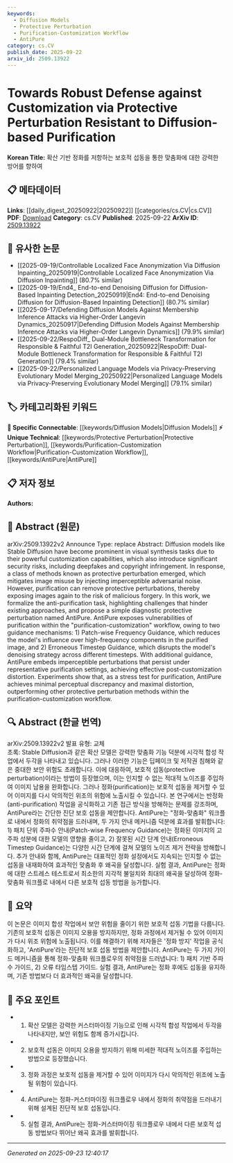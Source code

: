 ```yaml
---
keywords:
  - Diffusion Models
  - Protective Perturbation
  - Purification-Customization Workflow
  - AntiPure
category: cs.CV
publish_date: 2025-09-22
arxiv_id: 2509.13922
---
```


<!-- KEYWORD_LINKING_METADATA:
{
  "processed_timestamp": "2025-09-23T12:40:17.605136",
  "vocabulary_version": "1.0",
  "selected_keywords": [
    "Diffusion Models",
    "Protective Perturbation",
    "Purification-Customization Workflow",
    "AntiPure"
  ],
  "rejected_keywords": [],
  "similarity_scores": {
    "Diffusion Models": 0.82,
    "Protective Perturbation": 0.78,
    "Purification-Customization Workflow": 0.77,
    "AntiPure": 0.79
  },
  "extraction_method": "AI_prompt_based",
  "budget_applied": true,
  "candidates_json": {
    "candidates": [
      {
        "surface": "Diffusion Models",
        "canonical": "Diffusion Models",
        "aliases": [
          "Stable Diffusion"
        ],
        "category": "specific_connectable",
        "rationale": "Diffusion models are central to the paper's focus on visual synthesis and security risks, making them a key concept for linking.",
        "novelty_score": 0.55,
        "connectivity_score": 0.85,
        "specificity_score": 0.78,
        "link_intent_score": 0.82
      },
      {
        "surface": "Protective Perturbation",
        "canonical": "Protective Perturbation",
        "aliases": [
          "Adversarial Noise"
        ],
        "category": "unique_technical",
        "rationale": "This concept is unique to the paper's proposed solution for safeguarding images, offering a novel approach to link.",
        "novelty_score": 0.75,
        "connectivity_score": 0.7,
        "specificity_score": 0.8,
        "link_intent_score": 0.78
      },
      {
        "surface": "Purification-Customization Workflow",
        "canonical": "Purification-Customization Workflow",
        "aliases": [],
        "category": "unique_technical",
        "rationale": "This workflow is a specific process discussed in the paper, providing a unique context for linking related research.",
        "novelty_score": 0.68,
        "connectivity_score": 0.65,
        "specificity_score": 0.82,
        "link_intent_score": 0.77
      },
      {
        "surface": "AntiPure",
        "canonical": "AntiPure",
        "aliases": [],
        "category": "unique_technical",
        "rationale": "AntiPure is the novel method introduced in the paper, essential for understanding its contributions.",
        "novelty_score": 0.8,
        "connectivity_score": 0.6,
        "specificity_score": 0.85,
        "link_intent_score": 0.79
      }
    ],
    "ban_list_suggestions": [
      "method",
      "experiment",
      "performance"
    ]
  },
  "decisions": [
    {
      "candidate_surface": "Diffusion Models",
      "resolved_canonical": "Diffusion Models",
      "decision": "linked",
      "scores": {
        "novelty": 0.55,
        "connectivity": 0.85,
        "specificity": 0.78,
        "link_intent": 0.82
      }
    },
    {
      "candidate_surface": "Protective Perturbation",
      "resolved_canonical": "Protective Perturbation",
      "decision": "linked",
      "scores": {
        "novelty": 0.75,
        "connectivity": 0.7,
        "specificity": 0.8,
        "link_intent": 0.78
      }
    },
    {
      "candidate_surface": "Purification-Customization Workflow",
      "resolved_canonical": "Purification-Customization Workflow",
      "decision": "linked",
      "scores": {
        "novelty": 0.68,
        "connectivity": 0.65,
        "specificity": 0.82,
        "link_intent": 0.77
      }
    },
    {
      "candidate_surface": "AntiPure",
      "resolved_canonical": "AntiPure",
      "decision": "linked",
      "scores": {
        "novelty": 0.8,
        "connectivity": 0.6,
        "specificity": 0.85,
        "link_intent": 0.79
      }
    }
  ]
}
-->

# Towards Robust Defense against Customization via Protective Perturbation Resistant to Diffusion-based Purification

**Korean Title:** 확산 기반 정화를 저항하는 보호적 섭동을 통한 맞춤화에 대한 강력한 방어를 향하여

## 📋 메타데이터

**Links**: [[daily_digest_20250922|20250922]] [[categories/cs.CV|cs.CV]]
**PDF**: [Download](https://arxiv.org/pdf/2509.13922.pdf)
**Category**: cs.CV
**Published**: 2025-09-22
**ArXiv ID**: [2509.13922](https://arxiv.org/abs/2509.13922)

## 🔗 유사한 논문
- [[2025-09-19/Controllable Localized Face Anonymization Via Diffusion Inpainting_20250919|Controllable Localized Face Anonymization Via Diffusion Inpainting]] (80.7% similar)
- [[2025-09-19/End4_ End-to-end Denoising Diffusion for Diffusion-Based Inpainting Detection_20250919|End4: End-to-end Denoising Diffusion for Diffusion-Based Inpainting Detection]] (80.7% similar)
- [[2025-09-17/Defending Diffusion Models Against Membership Inference Attacks via Higher-Order Langevin Dynamics_20250917|Defending Diffusion Models Against Membership Inference Attacks via Higher-Order Langevin Dynamics]] (79.9% similar)
- [[2025-09-22/RespoDiff_ Dual-Module Bottleneck Transformation for Responsible & Faithful T2I Generation_20250922|RespoDiff: Dual-Module Bottleneck Transformation for Responsible & Faithful T2I Generation]] (79.4% similar)
- [[2025-09-22/Personalized Language Models via Privacy-Preserving Evolutionary Model Merging_20250922|Personalized Language Models via Privacy-Preserving Evolutionary Model Merging]] (79.1% similar)

## 🏷️ 카테고리화된 키워드
**🔗 Specific Connectable**: [[keywords/Diffusion Models|Diffusion Models]]
**⚡ Unique Technical**: [[keywords/Protective Perturbation|Protective Perturbation]], [[keywords/Purification-Customization Workflow|Purification-Customization Workflow]], [[keywords/AntiPure|AntiPure]]

## 📋 저자 정보

**Authors:** 

## 📄 Abstract (원문)

arXiv:2509.13922v2 Announce Type: replace 
Abstract: Diffusion models like Stable Diffusion have become prominent in visual synthesis tasks due to their powerful customization capabilities, which also introduce significant security risks, including deepfakes and copyright infringement. In response, a class of methods known as protective perturbation emerged, which mitigates image misuse by injecting imperceptible adversarial noise. However, purification can remove protective perturbations, thereby exposing images again to the risk of malicious forgery. In this work, we formalize the anti-purification task, highlighting challenges that hinder existing approaches, and propose a simple diagnostic protective perturbation named AntiPure. AntiPure exposes vulnerabilities of purification within the "purification-customization" workflow, owing to two guidance mechanisms: 1) Patch-wise Frequency Guidance, which reduces the model's influence over high-frequency components in the purified image, and 2) Erroneous Timestep Guidance, which disrupts the model's denoising strategy across different timesteps. With additional guidance, AntiPure embeds imperceptible perturbations that persist under representative purification settings, achieving effective post-customization distortion. Experiments show that, as a stress test for purification, AntiPure achieves minimal perceptual discrepancy and maximal distortion, outperforming other protective perturbation methods within the purification-customization workflow.

## 🔍 Abstract (한글 번역)

arXiv:2509.13922v2 발표 유형: 교체  
초록: Stable Diffusion과 같은 확산 모델은 강력한 맞춤화 기능 덕분에 시각적 합성 작업에서 두각을 나타내고 있습니다. 그러나 이러한 기능은 딥페이크 및 저작권 침해와 같은 중대한 보안 위험도 초래합니다. 이에 대응하여, 보호적 섭동(protective perturbation)이라는 방법이 등장했으며, 이는 인지할 수 없는 적대적 노이즈를 주입하여 이미지 남용을 완화합니다. 그러나 정화(purification)는 보호적 섭동을 제거할 수 있어 이미지를 다시 악의적인 위조의 위험에 노출시킬 수 있습니다. 본 연구에서는 반정화(anti-purification) 작업을 공식화하고 기존 접근 방식을 방해하는 문제를 강조하며, AntiPure라는 간단한 진단 보호 섭동을 제안합니다. AntiPure는 "정화-맞춤화" 워크플로 내에서 정화의 취약점을 드러내며, 두 가지 안내 메커니즘 덕분에 효과를 발휘합니다: 1) 패치 단위 주파수 안내(Patch-wise Frequency Guidance)는 정화된 이미지의 고주파 성분에 대한 모델의 영향을 줄이고, 2) 잘못된 시간 단계 안내(Erroneous Timestep Guidance)는 다양한 시간 단계에 걸쳐 모델의 노이즈 제거 전략을 방해합니다. 추가 안내와 함께, AntiPure는 대표적인 정화 설정에서도 지속되는 인지할 수 없는 섭동을 내재화하여 효과적인 맞춤화 후 왜곡을 달성합니다. 실험 결과, AntiPure는 정화에 대한 스트레스 테스트로서 최소한의 지각적 불일치와 최대의 왜곡을 달성하여 정화-맞춤화 워크플로 내에서 다른 보호적 섭동 방법을 능가합니다.

## 📝 요약

이 논문은 이미지 합성 작업에서 보안 위험을 줄이기 위한 보호적 섭동 기법을 다룹니다. 기존의 보호적 섭동은 이미지 오용을 방지하지만, 정화 과정에서 제거될 수 있어 이미지가 다시 위조 위험에 노출됩니다. 이를 해결하기 위해 저자들은 '정화 방지' 작업을 공식화하고, 'AntiPure'라는 진단적 보호 섭동 방법을 제안합니다. AntiPure는 두 가지 가이드 메커니즘을 통해 정화-맞춤화 워크플로우의 취약점을 드러냅니다: 1) 패치 기반 주파수 가이드, 2) 오류 타임스텝 가이드. 실험 결과, AntiPure는 정화 후에도 섭동을 유지하며, 기존 방법보다 더 효과적인 왜곡을 달성합니다.

## 🎯 주요 포인트

- 1. 확산 모델은 강력한 커스터마이징 기능으로 인해 시각적 합성 작업에서 두각을 나타내지만, 보안 위험도 함께 증가시킵니다.
- 2. 보호적 섭동은 이미지 오용을 방지하기 위해 미세한 적대적 노이즈를 주입하는 방법으로 등장했습니다.
- 3. 정화 과정은 보호적 섭동을 제거할 수 있어 이미지가 다시 악의적인 위조에 노출될 위험이 있습니다.
- 4. AntiPure는 정화-커스터마이징 워크플로우 내에서 정화의 취약점을 드러내기 위해 설계된 진단적 보호 섭동입니다.
- 5. 실험 결과, AntiPure는 정화-커스터마이징 워크플로우 내에서 다른 보호적 섭동 방법보다 뛰어난 왜곡 효과를 발휘합니다.


---

*Generated on 2025-09-23 12:40:17*